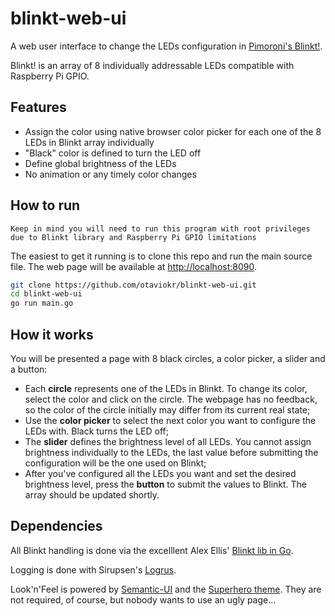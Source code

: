 # blinkt-web-ui

A web user interface to change the LEDs configuration in [Pimoroni's Blinkt!](https://shop.pimoroni.com/products/blinkt).

Blinkt! is an array of 8 individually addressable LEDs compatible with Raspberry Pi GPIO.

## Features

- Assign the color using native browser color picker for each one of the 8 LEDs in Blinkt array individually
- "Black" color is defined to turn the LED off
- Define global brightness of the LEDs
- No animation or any timely color changes

## How to run

`Keep in mind you will need to run this program with root privileges due to Blinkt library and Raspberry Pi GPIO limitations`

The easiest to get it running is to clone this repo and run the main source file. The web page will be available at [http://localhost:8090](http://localhost:8090).

```bash
git clone https://github.com/otaviokr/blinkt-web-ui.git
cd blinkt-web-ui
go run main.go
```

## How it works

You will be presented a page with 8 black circles, a color picker, a slider and a button:
- Each **circle** represents one of the LEDs in Blinkt. To change its color, select the color and click on the circle. The webpage has no feedback, so the color of the circle initially may differ from its current real state;
- Use the **color picker** to select the next color you want to configure the LEDs with. Black turns the LED off;
- The **slider** defines the brightness level of all LEDs. You cannot assign brightness individually to the LEDs, the last value before submitting the configuration will be the one used on Blinkt;
- After you've configured all the LEDs you want and set the desired brightness level, press the **button** to submit the values to Blinkt. The array should be updated shortly.

## Dependencies

All Blinkt handling is done via the excelllent Alex Ellis' [Blinkt lib in Go](https://github.com/alexellis/blinkt_go).

Logging is done with Sirupsen's [Logrus](https://github.com/sirupsen/logrus).

Look'n'Feel is powered by [Semantic-UI](https://semantic-ui.com/) and the [Superhero theme](https://github.com/semantic-ui-forest/forest-themes/blob/master/dist/bootswatch/v3/semantic.superhero.min.css). They are not required, of course, but nobody wants to use an ugly page...
